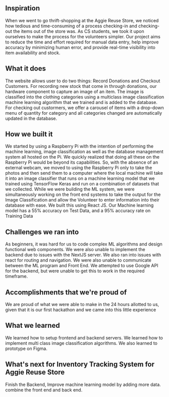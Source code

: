 ## Inspiration
When we went to go thrift-shopping at the Aggie Reuse Store, we noticed how tedious and time-consuming of a process checking-in and checking-out the items out of the store was.  As CS students, we took it upon ourselves to make the process for the volunteers simpler. Our project aims to reduce the time and effort required for manual data entry, help improve accuracy by minimizing human error, and provide real-time visibility into item availability and stock.
## What it does
The website allows user to do two things: Record Donations and Checkout Customers. For recording new stock that come in through donations, our hardware component to capture an image of an item. The image is classified into the clothing categories using a multiclass image classification machine learning algorithm that we trained and is added to the database. For checking out custormers, we offer a carousel of items with a drop-down menu of quantity for category and all categories changed are automatically updated in the database.

## How we built it
We started by using a Raspberry Pi with the intention of performing the machine learning, image classification as well as the database management system all hosted on the Pi. We quickly realized that doing all these on the Raspberry Pi would be beyond its capabilities. So, with the absence of an external webcam, we moved to using the Raspberry Pi only to take the photos and then send them to a computer where the local machine will take it into an image classifier that runs on a machine learning model that we trained using TensorFlow Keras and run on a combination of datasets that we collected. While we were building the ML system, we were simultaneously working on the front end systems to take the output for the Image Classification and allow the Volunteer to enter information into their database with ease. We built  this using React JS.
Our Machine learning model has a 55% accuracy on Test Data, and a 95% accuracy rate on Training Data

## Challenges we ran into
As beginners, it was hard for us to code complex ML algorithms and design functional web components. We were also unable to implement the backend due to issues with the NextJS server. We also ran into issues with react for routing and navigation. We were also unable to communicate between the ML program and Front End.  We attempted to use Google API for the backend, but were unable to get this to work in the required timeframe. 

## Accomplishments that we're proud of
We are proud of what we were able to make in the 24 hours allotted to us, given that it is our first hackathon and we came into this little experience

## What we learned
We learned how to setup frontend and backend servers. We learned how to implement multi class image classification algorithms. We also learned to prototype on Figma.
## What's next for Inventory Tracking System for Aggie Reuse Store
Finish the Backend, Improve machine learning model by adding more data. combine the front end and back end.
